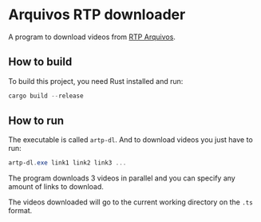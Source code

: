 # Arquivos RTP downloader

A program to download videos from [RTP Arquivos](https://arquivos.rtp.pt/).

## How to build

To build this project, you need Rust installed and run:

```powershell
cargo build --release
```

## How to run

The executable is called `artp-dl`. And to download videos you just have to run:

```powershell
artp-dl.exe link1 link2 link3 ...
```

The program downloads 3 videos in parallel and you can specify any amount of
links to download.

The videos downloaded will go to the current working directory on the `.ts`
format.
